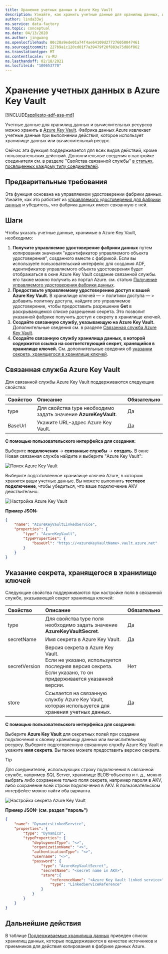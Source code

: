 ```yaml
---
title: Хранение учетных данных в Azure Key Vault
description: Узнайте, как хранить учетные данные для хранилищ данных, используемых в Azure Key Vault, которые фабрика данных Azure может автоматически извлекать в среду выполнения.
author: linda33wj
ms.service: data-factory
ms.topic: conceptual
ms.date: 04/13/2020
ms.author: jingwang
ms.openlocfilehash: 00c28a9ede01a74f4ae64109d277276050047461
ms.sourcegitcommit: 227b9a1c120cd01f7a39479f20f883e75d86f062
ms.translationtype: MT
ms.contentlocale: ru-RU
ms.lasthandoff: 02/18/2021
ms.locfileid: "100653770"
---
```

# <a name="store-credential-in-azure-key-vault"></a>Хранение учетных данных в Azure Key Vault

[!INCLUDE[appliesto-adf-asa-md](includes/appliesto-adf-asa-md.md)]

Учетные данные для хранилищ данных и вычислительных ресурсов можно хранить в [Azure Key Vault](../key-vault/general/overview.md). Фабрика данных Azure извлекает учетные данные при выполнении действия, которое использует хранилище данных или вычислительный ресурс.

Сейчас эта функция поддерживается для всех видов действий, кроме пользовательских действий. Дополнительные сведения о настройке соединителя см. в разделе "Свойства связанной службы" [в статьях, посвященных каждому типу соединителей](copy-activity-overview.md#supported-data-stores-and-formats).

## <a name="prerequisites"></a>Предварительные требования

Эта функция основана на управляемом удостоверении фабрики данных. Узнайте, как это работает из [управляемого удостоверения для фабрики данных](data-factory-service-identity.md) и убедитесь, что фабрика данных имеет связанную с ней.

## <a name="steps"></a>Шаги

Чтобы указать учетные данные, хранимые в Azure Key Vault, необходимо:

1. **Получите управляемое удостоверение фабрики данных** путем копирования значения "идентификатор управляемого объекта удостоверения", созданного вместе с фабрикой. Если вы используете пользовательский интерфейс для создания ADF, идентификатор управляемого объекта удостоверения будет отображаться в окне Azure Key Vault создание связанной службы. его также можно получить из портал Azure. см. статью [Получение управляемого удостоверения фабрики данных](data-factory-service-identity.md#retrieve-managed-identity).
2. **Предоставьте управляемому удостоверению доступ к вашей Azure Key Vault.** В хранилище ключей — > политики доступа — > добавить политику доступа, найдите это управляемое удостоверение, чтобы предоставить разрешение **Get** в раскрывающемся списке разрешения секрета. Это позволит указанной фабрике получить доступ к секрету в хранилище ключей.
3. **Создайте связанную службу, указывающую на Azure Key Vault.** Дополнительные сведения см. в разделе [Связанная служба Azure Key Vault](#azure-key-vault-linked-service).
4. **Создайте связанную службу хранилища данных, в которой содержится ссылка на соответствующий секрет, хранящийся в хранилище ключей.** См. дополнительные сведения об [указании секрета, хранящегося в хранилище ключей](#reference-secret-stored-in-key-vault).

## <a name="azure-key-vault-linked-service"></a>Связанная служба Azure Key Vault

Для связанной службы Azure Key Vault поддерживаются следующие свойства:

| Свойство | Описание | Обязательно |
|:--- |:--- |:--- |
| type | Для свойства type необходимо задать значение **AzureKeyVault**. | Да |
| BaseUrl | Укажите URL-адрес Azure Key Vault. | Да |

**С помощью пользовательского интерфейса для создания:**

Выберите **подключения**  ->  **связанные службы**  ->  **создать**. В окне Новая связанная служба найдите и выберите "Azure Key Vault":

![Поиск Azure Key Vault](media/store-credentials-in-key-vault/search-akv.png)

Выберите подготовленное хранилище ключей Azure, в котором хранятся ваши учетные данные. Вы можете выполнить **тестовое подключение**, чтобы убедиться, что ваше подключение AKV действительно. 

![Настройка Azure Key Vault](media/store-credentials-in-key-vault/configure-akv.png)

**Пример JSON:**

```json
{
    "name": "AzureKeyVaultLinkedService",
    "properties": {
        "type": "AzureKeyVault",
        "typeProperties": {
            "baseUrl": "https://<azureKeyVaultName>.vault.azure.net"
        }
    }
}
```

## <a name="reference-secret-stored-in-key-vault"></a>Указание секрета, хранящегося в хранилище ключей

Следующие свойства поддерживаются при настройке поля в связанной службе, указывающей секрет хранилища ключей:

| Свойство | Описание | Обязательно |
|:--- |:--- |:--- |
| type | Для свойства type поля необходимо задать значение **AzureKeyVaultSecret**. | Да |
| secretName | Имя секрета в Azure Key Vault. | Да |
| secretVersion | Версия секрета в Azure Key Vault.<br/>Если не указано, используется последняя версия секрета.<br/>Если указано, то он придерживается указанной версии.| Нет |
| store | Ссылается на связанную службу Azure Key Vault, которая используется для хранения учетных данных. | Да |

**С помощью пользовательского интерфейса для создания:**

Выберите **Azure Key Vault** для секретных полей при создании подключения к своему хранилищу данных или вычислительному ресурсу. Выберите подготовленную связанную службу Azure Key Vault и укажите **имя секрета**. Вы также можете предоставить версию секрета. 

>[!TIP]
>Для соединителей, использующих строку подключения в связанной службе, например SQL Server, хранилище BLOB-объектов и т. д., можно выбрать либо сохранение только поля секрета, например пароля в AKV, либо сохранение всей строки подключения в AKV. В пользовательском интерфейсе можно найти оба варианта.

![Настройка секрета Azure Key Vault](media/store-credentials-in-key-vault/configure-akv-secret.png)

**Пример JSON: (см. раздел "пароль")**

```json
{
    "name": "DynamicsLinkedService",
    "properties": {
        "type": "Dynamics",
        "typeProperties": {
            "deploymentType": "<>",
            "organizationName": "<>",
            "authenticationType": "<>",
            "username": "<>",
            "password": {
                "type": "AzureKeyVaultSecret",
                "secretName": "<secret name in AKV>",
                "store":{
                    "referenceName": "<Azure Key Vault linked service>",
                    "type": "LinkedServiceReference"
                }
            }
        }
    }
}
```

## <a name="next-steps"></a>Дальнейшие действия
В таблице [Поддерживаемые хранилища данных](copy-activity-overview.md#supported-data-stores-and-formats) приведен список хранилищ данных, которые поддерживаются в качестве источников и приемников для действия копирования в фабрике данных Azure.
